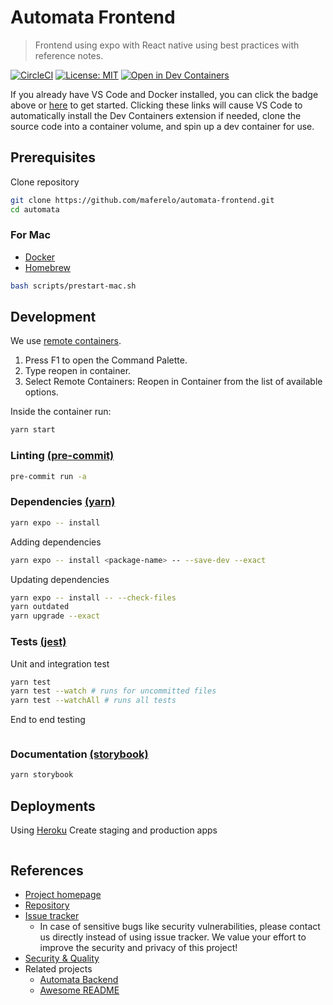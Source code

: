 # Automata Frontend

> Frontend using expo with React native
> using best practices with reference notes.

[![CircleCI](https://dl.circleci.com/status-badge/img/gh/maferelo/automata-frontend/tree/main.svg?style=svg)](https://dl.circleci.com/status-badge/redirect/gh/maferelo/automata-frontend/tree/main)
[![License: MIT](https://img.shields.io/badge/License-MIT-yellow.svg)](https://opensource.org/licenses/MIT)
[![Open in Dev Containers](https://img.shields.io/static/v1?label=Dev%20Containers&message=Open&color=blue&logo=visualstudiocode)](https://vscode.dev/redirect?url=vscode://ms-vscode-remote.remote-containers/cloneInVolume?url=https://github.com/maferelo/automata-frontend.git)

If you already have VS Code and Docker installed, you can click the badge above or [here](https://vscode.dev/redirect?url=vscode://ms-vscode-remote.remote-containers/cloneInVolume?url=https://github.com/maferelo/automata-frontend.git) to get started. Clicking these links will cause VS Code to automatically install the Dev Containers extension if needed, clone the source code into a container volume, and spin up a dev container for use.

## Prerequisites

Clone repository

```bash
git clone https://github.com/maferelo/automata-frontend.git
cd automata
```

### For Mac

- [Docker](https://www.docker.com/)
- [Homebrew](https://brew.sh/)

```bash
bash scripts/prestart-mac.sh
```

## Development

We use [remote containers](https://code.visualstudio.com/docs/remote/containers-tutorial).

1. Press F1 to open the Command Palette.
2. Type reopen in container.
3. Select Remote Containers: Reopen in Container from the list of available options.

Inside the container run:

```bash
yarn start
```

### Linting [(pre-commit)](https://pre-commit.com/)

```bash
pre-commit run -a
```

### Dependencies [(yarn)](https://classic.yarnpkg.com/lang/en/docs/)

```bash
yarn expo -- install
```

Adding dependencies

```bash
yarn expo -- install <package-name> -- --save-dev --exact
```

Updating dependencies

```bash
yarn expo -- install -- --check-files
yarn outdated
yarn upgrade --exact
```

### Tests [(jest)](https://jestjs.io/docs/getting-started)

Unit and integration test

```bash
yarn test
yarn test --watch # runs for uncommitted files
yarn test --watchAll # runs all tests
```

End to end testing

```bash

```

### Documentation [(storybook)](https://storybook.js.org/docs/ember/get-started/introduction/)

```bash
yarn storybook
```

## Deployments

Using [Heroku](https://python-poetry.org/) Create staging and production apps

```bash

```

## References

- [Project homepage](https://your.github.com/automata-frontend/)
- [Repository](https://github.com/maferelo/automata-frontend/)
- [Issue tracker](https://github.com/maferelo/automata-frontend/issues)
  - In case of sensitive bugs like security vulnerabilities, please contact
    us directly instead of using issue tracker. We value your effort
    to improve the security and privacy of this project!
- [Security & Quality](https://github.com/maferelo/automata-frontend/security)
- Related projects
  - [Automata Backend](https://github.com/maferelo/automata-backend)
  - [Awesome README](https://github.com/matiassingers/awesome*readme)
